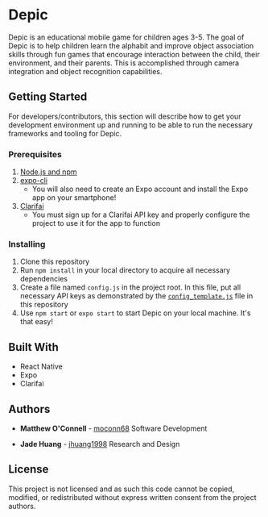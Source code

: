 # Depic

Depic is an educational mobile game for children ages 3-5. The goal of Depic is to help children learn the alphabit and improve object association skills through fun games that encourage interaction between the child, their environment, and their parents. This is accomplished through camera integration and object recognition capabilities.

## Getting Started

For developers/contributors, this section will describe how to get your development environment up and running to be able to run the necessary frameworks and tooling for Depic.

### Prerequisites

1. [Node.js and npm](https://nodejs.org/en/)
2. [expo-cli](https://docs.expo.io/get-started/installation/)
    + You will also need to create an Expo account and install the Expo app on your smartphone!
3. [Clarifai](https://www.clarifai.com/)
    + You must sign up for a Clarifai API key and properly configure the project to use it for the app to function

### Installing

1. Clone this repository
2. Run `npm install` in your local directory to acquire all necessary dependencies
3. Create a file named `config.js` in the project root. In this file, put all necessary API keys as demonstrated by the [`config_template.js`](config_template.js) file in this repository
4. Use `npm start` or `expo start` to start Depic on your local machine. It's that easy!

## Built With

+ React Native
+ Expo
+ Clarifai

## Authors

* **Matthew O'Connell** - [moconn68](https://github.com/moconn68)
Software Development

* **Jade Huang** - [jhuang1998](https://github.com/jhuang1998)
Research and Design

## License

This project is not licensed and as such this code cannot be copied, modified, or redistributed without express written consent from the project authors.
